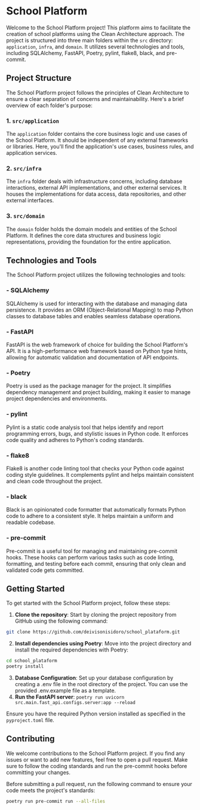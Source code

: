 # School Platform

Welcome to the School Platform project! This platform aims to facilitate the creation of school platforms using the Clean Architecture approach. The project is structured into three main folders within the `src` directory: `application`, `infra`, and `domain`. It utilizes several technologies and tools, including SQLAlchemy, FastAPI, Poetry, pylint, flake8, black, and pre-commit.

## Project Structure

The School Platform project follows the principles of Clean Architecture to ensure a clear separation of concerns and maintainability. Here's a brief overview of each folder's purpose:

### 1. `src/application`

The `application` folder contains the core business logic and use cases of the School Platform. It should be independent of any external frameworks or libraries. Here, you'll find the application's use cases, business rules, and application services.

### 2. `src/infra`

The `infra` folder deals with infrastructure concerns, including database interactions, external API implementations, and other external services. It houses the implementations for data access, data repositories, and other external interfaces.

### 3. `src/domain`

The `domain` folder holds the domain models and entities of the School Platform. It defines the core data structures and business logic representations, providing the foundation for the entire application.

## Technologies and Tools

The School Platform project utilizes the following technologies and tools:

### - SQLAlchemy

SQLAlchemy is used for interacting with the database and managing data persistence. It provides an ORM (Object-Relational Mapping) to map Python classes to database tables and enables seamless database operations.

### - FastAPI

FastAPI is the web framework of choice for building the School Platform's API. It is a high-performance web framework based on Python type hints, allowing for automatic validation and documentation of API endpoints.

### - Poetry

Poetry is used as the package manager for the project. It simplifies dependency management and project building, making it easier to manage project dependencies and environments.

### - pylint

Pylint is a static code analysis tool that helps identify and report programming errors, bugs, and stylistic issues in Python code. It enforces code quality and adheres to Python's coding standards.

### - flake8

Flake8 is another code linting tool that checks your Python code against coding style guidelines. It complements pylint and helps maintain consistent and clean code throughout the project.

### - black

Black is an opinionated code formatter that automatically formats Python code to adhere to a consistent style. It helps maintain a uniform and readable codebase.

### - pre-commit

Pre-commit is a useful tool for managing and maintaining pre-commit hooks. These hooks can perform various tasks such as code linting, formatting, and testing before each commit, ensuring that only clean and validated code gets committed.

## Getting Started

To get started with the School Platform project, follow these steps:

1. **Clone the repository**: Start by cloning the project repository from GitHub using the following command:

```bash
git clone https://github.com/deivisonisidoro/school_plataform.git
```
2. **Install dependencies using Poetry**: Move into the project directory and install the required dependencies with Poetry:
```bash
cd school_plataform
poetry install
 ```
3. **Database Configuration**: Set up your database configuration by creating a .env file in the root directory of the project. You can use the provided .env.example file as a template.
4. **Run the FastAPI server**: `poetry run uvicorn src.main.fast_api.configs.server:app --reload`

Ensure you have the required Python version installed as specified in the `pyproject.toml` file.

## Contributing

We welcome contributions to the School Platform project. If you find any issues or want to add new features, feel free to open a pull request. Make sure to follow the coding standards and run the pre-commit hooks before committing your changes.

Before submitting a pull request, run the following command to ensure your code meets the project's standards:
```bash
poetry run pre-commit run --all-files
 ```

